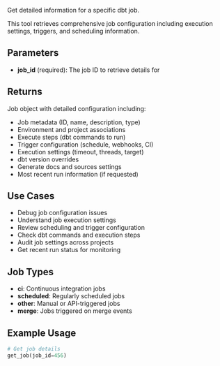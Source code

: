 Get detailed information for a specific dbt job.

This tool retrieves comprehensive job configuration including execution settings, triggers, and scheduling information.

## Parameters

- **job_id** (required): The job ID to retrieve details for

## Returns

Job object with detailed configuration including:

- Job metadata (ID, name, description, type)
- Environment and project associations
- Execute steps (dbt commands to run)
- Trigger configuration (schedule, webhooks, CI)
- Execution settings (timeout, threads, target)
- dbt version overrides
- Generate docs and sources settings
- Most recent run information (if requested)

## Use Cases

- Debug job configuration issues
- Understand job execution settings
- Review scheduling and trigger configuration
- Check dbt commands and execution steps
- Audit job settings across projects
- Get recent run status for monitoring

## Job Types

- **ci**: Continuous integration jobs
- **scheduled**: Regularly scheduled jobs
- **other**: Manual or API-triggered jobs
- **merge**: Jobs triggered on merge events

## Example Usage

```python
# Get job details
get_job(job_id=456)
```
